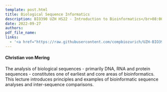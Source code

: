 ```yaml
---
template: post.html
title: Biological Sequence Informatics
description: BIO390 UZH HS22 - Introduction to Bioinformatics</br>08:00-09:45 @ UZH Irchel Y03-G-85
date: 2022-09-27 
authors:
pdf_file_name: 
links:
  - '<a href="https://raw.githubusercontent.com/compbiozurich/UZH-BIO390/master/course-material/2020-09-29___Christian-von-Mering__Biological-Sequence-Informatics__UZH-BIO390-HS20-lecture-03.pdf" target="_blank">[2020 lecture slides]</a>'
---
```


#### Christian von Mering

The analysis of biological sequences - primarily DNA, RNA and protein sequences -
constitutes one of earliest and core areas of bioinformatics. <!--more-->This lecture introduces
principles and examples of bioinformatic sequence analyses and inter-sequence comparisons.



